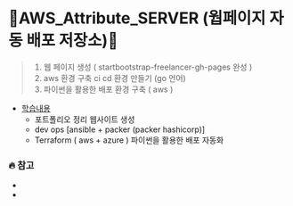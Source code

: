 
# 🐳AWS_Attribute_SERVER (웝페이지 자동 배포 저장소)🐳
> 1. 웹 페이지 생성 ( startbootstrap-freelancer-gh-pages 완성 )
> 2. aws 환경 구축 ci cd 환경 만들기 (go 언어)
> 3. 파이썬을 활용한 배포 환경 구축 ( aws )


- [학습내용](#-학습내용)
  - 포트폴리오 정리 웹사이트 생성
  - dev ops [ansible + packer (packer hashicorp)]
  - Terraform ( aws + azure ) 파이썬을 활용한 배포 자동화


### 🔥 참고 

- 
- 


